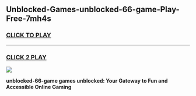 
## Unblocked-Games-unblocked-66-game-Play-Free-7mh4s
<h3>
<a href="https://premium76.site?title=unblocked-66-game&ref=17A">CLICK TO PLAY</a></h3>
<hr>

<h3>
<a href="https://premium76.site?title=unblocked-66-game&ref=17A">CLICK 2 PLAY</a>
  
</h3>

<a href="https://premium76.site?title=unblocked-66-game&ref=17A"><img src="https://clearcache.store/games.png"></a>


**unblocked-66-game games unblocked: Your Gateway to Fun and Accessible Online Gaming**
